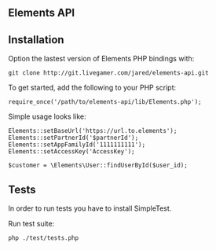 ## Elements API ##


## Installation ##

Option the lastest version of Elements PHP bindings with:

```
git clone http://git.livegamer.com/jared/elements-api.git
```

To get started, add the following to your PHP script:

```
require_once('/path/to/elements-api/lib/Elements.php');
```

Simple usage looks like:

```
Elements::setBaseUrl('https://url.to.elements');
Elements::setPartnerId('$partnerId');
Elements::setAppFamilyId('1111111111');
Elements::setAccessKey('AccessKey');

$customer = \Elements\User::findUserById($user_id);

```

## Tests ##
In order to run tests you have to install SimpleTest.

Run test suite:
```
php ./test/tests.php
```
